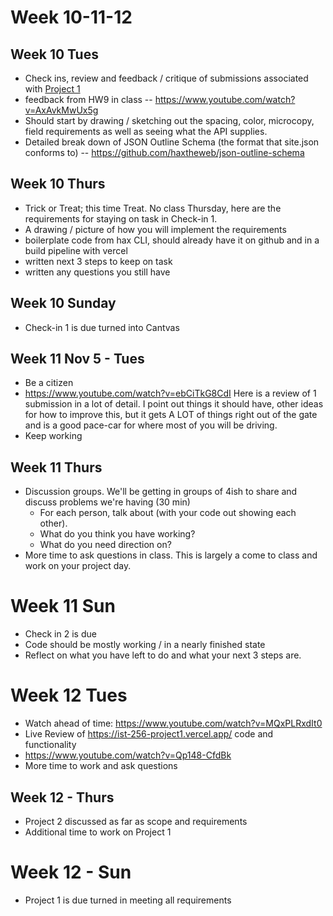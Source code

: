 # Week 10-11-12
## Week 10 Tues
- Check ins, review and feedback / critique of submissions associated with [Project 1](https://github.com/haxtheweb/issues/issues/2174)
- feedback from HW9 in class -- https://www.youtube.com/watch?v=AxAvkMwUx5g
- Should start by drawing / sketching out the spacing, color, microcopy, field requirements as well as seeing what the API supplies.
- Detailed break down of JSON Outline Schema (the format that site.json conforms to) -- https://github.com/haxtheweb/json-outline-schema

## Week 10 Thurs
- Trick or Treat; this time Treat. No class Thursday, here are the requirements for staying on task in Check-in 1.
- A drawing / picture of how you will implement the requirements
- boilerplate code from hax CLI, should already have it on github and in a build pipeline with vercel
- written next 3 steps to keep on task
- written any questions you still have

## Week 10 Sunday
- Check-in 1 is due turned into Cantvas

## Week 11 Nov 5 - Tues
- Be a citizen
- https://www.youtube.com/watch?v=ebCiTkG8CdI Here is a review of 1 submission in a lot of detail. I point out things it should have, other ideas for how to improve this, but it gets A LOT of things right out of the gate and is a good pace-car for where most of you will be driving.
- Keep working

## Week 11 Thurs
- Discussion groups. We'll be getting in groups of 4ish to share and discuss problems we're having (30 min)
  - For each person, talk about (with your code out showing each other).
  - What do you think you have working?
  - What do you need direction on?
- More time to ask questions in class. This is largely a come to class and work on your project day.

#  Week 11 Sun
- Check in 2 is due
- Code should be mostly working / in a nearly finished state
- Reflect on what you have left to do and what your next 3 steps are.

# Week 12 Tues
- Watch ahead of time: https://www.youtube.com/watch?v=MQxPLRxdIt0
- Live Review of https://ist-256-project1.vercel.app/ code and functionality
- https://www.youtube.com/watch?v=Qp148-CfdBk
- More time to work and ask questions

## Week 12 - Thurs
- Project 2 discussed as far as scope and requirements
- Additional time to work on Project 1

# Week 12 - Sun
- Project 1 is due turned in meeting all requirements
